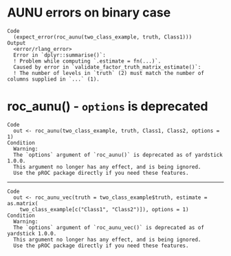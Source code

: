 # AUNU errors on binary case

    Code
      (expect_error(roc_aunu(two_class_example, truth, Class1)))
    Output
      <error/rlang_error>
      Error in `dplyr::summarise()`:
      ! Problem while computing `.estimate = fn(...)`.
      Caused by error in `validate_factor_truth_matrix_estimate()`:
      ! The number of levels in `truth` (2) must match the number of columns supplied in `...` (1).

# roc_aunu() - `options` is deprecated

    Code
      out <- roc_aunu(two_class_example, truth, Class1, Class2, options = 1)
    Condition
      Warning:
      The `options` argument of `roc_aunu()` is deprecated as of yardstick 1.0.0.
      This argument no longer has any effect, and is being ignored.
      Use the pROC package directly if you need these features.

---

    Code
      out <- roc_aunu_vec(truth = two_class_example$truth, estimate = as.matrix(
        two_class_example[c("Class1", "Class2")]), options = 1)
    Condition
      Warning:
      The `options` argument of `roc_aunu_vec()` is deprecated as of yardstick 1.0.0.
      This argument no longer has any effect, and is being ignored.
      Use the pROC package directly if you need these features.

